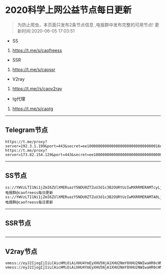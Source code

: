 
# 2020科学上网公益节点每日更新

>为防止爬虫，本页面只发布2条节点信息 ,电报群中发布完整的可用节点!
更新时间:2020-06-05 17:03:51

- SS     
1. https://t.me/s/caofreess
- SSR
1. https://t.me/s/caossr
- V2ray
1. https://t.me//s/caov2ray
- tg代理
1. https://t.me/s/caotg
----------


## Telegram节点

```
https://t.me/proxy?server=192.3.1.199&port=443&secret=ee100000000000000000000000000000016e6f64656a732e6f7267
https://t.me/proxy?server=173.82.154.129&port=443&secret=ee100000000000000000000000000000016e6f64656a732e6f7267
```

----------


## SS节点

```
ss://YWVzLTI1Ni1jZmI6ZUlXMERuazY5NDU0ZTZuU3d1c3B2OURtUzIwMXRRMERAMTcyLjEwNC4xMDEuMjAxOjgwOTk=#电报群@caofreess每日更新
ss://YWVzLTI1Ni1jZmI6ZUlXMERuazY5NDU0ZTZuU3d1c3B2OURtUzIwMXRRMERAMTA0LjIzNy4xNTQuMjA0OjgwOTc=#电报群@caofreess每日更新

```
----------


## SSR节点

```

```
----------



## V2ray节点
```
vmess://eyJ2IjogIjIiLCAicHMiOiAiXHU4YmEyXHU5NjA1XHU2NmY0XHU2NWIwaHR0cHM6Ly93d3cudC5tZS9jYW92MnJheSIsICJhZGQiOiAiYnJpdGFnb29kLm1sIiwgInBvcnQiOiAiNDQzIiwgImlkIjogIjk5YjE3MTJlLTllNTMtMTFlYS05Y2NjLTU2MDAwMmM4YTljNCIsICJhaWQiOiAiNDYiLCAibmV0IjogIndzIiwgInR5cGUiOiAibm9uZSIsICJob3N0IjogImJyaXRhZ29vZC5tbCIsICJwYXRoIjogIi9xT2JqTVczeC8iLCAidGxzIjogInRscyJ9
vmess://eyJ2IjogIjIiLCAicHMiOiAiXHU4YmEyXHU5NjA1XHU2NmY0XHU2NWIwaHR0cHM6Ly93d3cudC5tZS9jYW92MnJheSIsICJhZGQiOiAibm90b25lbGVzcy5tbCIsICJwb3J0IjogIjQ0MyIsICJpZCI6ICI5MzE5ZmQ5OC05ZDZhLTExZWEtOGU0OC01NjAwMDJjN2YxZGMiLCAiYWlkIjogIjQ2IiwgIm5ldCI6ICJ3cyIsICJ0eXBlIjogIm5vbmUiLCAiaG9zdCI6ICJub3RvbmVsZXNzLm1sIiwgInBhdGgiOiAiL2ZoY1FOOHZ0LyIsICJ0bHMiOiAidGxzIn0=

```



